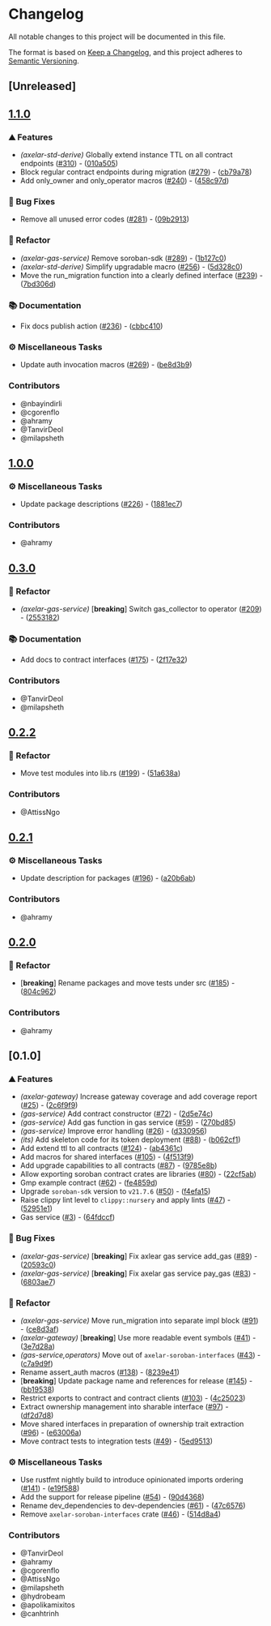 # Changelog

All notable changes to this project will be documented in this file.

The format is based on [Keep a Changelog](https://keepachangelog.com/en/1.0.0/),
and this project adheres to [Semantic Versioning](https://semver.org/spec/v2.0.0.html).

## [Unreleased]

## [1.1.0](https://github.com/axelarnetwork/axelar-amplifier-stellar/compare/stellar-axelar-gas-service-v1.0.0...stellar-axelar-gas-service-v1.1.0)

### ⛰️ Features

- *(axelar-std-derive)* Globally extend instance TTL on all contract endpoints ([#310](https://github.com/axelarnetwork/axelar-amplifier-stellar/pull/310)) - ([010a505](https://github.com/axelarnetwork/axelar-amplifier-stellar/commit/010a505376f92a5771f0ca942c1ebd7448f406ae))
- Block regular contract endpoints during migration ([#279](https://github.com/axelarnetwork/axelar-amplifier-stellar/pull/279)) - ([cb79a78](https://github.com/axelarnetwork/axelar-amplifier-stellar/commit/cb79a7884e6a28c6f41b94c4cbf73e0cba2a8756))
- Add only_owner and only_operator macros ([#240](https://github.com/axelarnetwork/axelar-amplifier-stellar/pull/240)) - ([458c97d](https://github.com/axelarnetwork/axelar-amplifier-stellar/commit/458c97d65b6e62ea0be2595f1d1ff792f75f747d))

### 🐛 Bug Fixes

- Remove all unused error codes ([#281](https://github.com/axelarnetwork/axelar-amplifier-stellar/pull/281)) - ([09b2913](https://github.com/axelarnetwork/axelar-amplifier-stellar/commit/09b2913781902947dfd2f96b4d0bced84e15fd69))

### 🚜 Refactor

- *(axelar-gas-service)* Remove soroban-sdk ([#289](https://github.com/axelarnetwork/axelar-amplifier-stellar/pull/289)) - ([1b127c0](https://github.com/axelarnetwork/axelar-amplifier-stellar/commit/1b127c0c55b4f1c9b25a56a340cbebbf4a7f7162))
- *(axelar-std-derive)* Simplify upgradable macro ([#256](https://github.com/axelarnetwork/axelar-amplifier-stellar/pull/256)) - ([5d328c0](https://github.com/axelarnetwork/axelar-amplifier-stellar/commit/5d328c0a0eed997d0a3b4efeb5dcfc76516fdeee))
- Move the run_migration function into a clearly defined interface ([#239](https://github.com/axelarnetwork/axelar-amplifier-stellar/pull/239)) - ([7bd306d](https://github.com/axelarnetwork/axelar-amplifier-stellar/commit/7bd306d9d2d4f1045814decd569188c29486d924))

### 📚 Documentation

- Fix docs publish action ([#236](https://github.com/axelarnetwork/axelar-amplifier-stellar/pull/236)) - ([cbbc410](https://github.com/axelarnetwork/axelar-amplifier-stellar/commit/cbbc41005435baf20809c892b196f468c55b84d1))

### ⚙️ Miscellaneous Tasks

- Update auth invocation macros ([#269](https://github.com/axelarnetwork/axelar-amplifier-stellar/pull/269)) - ([be8d3b9](https://github.com/axelarnetwork/axelar-amplifier-stellar/commit/be8d3b9d2763c1862dad3d99b04fabcd48fe1b76))

### Contributors

* @nbayindirli
* @cgorenflo
* @ahramy
* @TanvirDeol
* @milapsheth

## [1.0.0](https://github.com/axelarnetwork/axelar-cgp-stellar/compare/stellar-axelar-gas-service-v0.3.0...stellar-axelar-gas-service-v1.0.0)

### ⚙️ Miscellaneous Tasks

- Update package descriptions ([#226](https://github.com/axelarnetwork/axelar-cgp-stellar/pull/226)) - ([1881ec7](https://github.com/axelarnetwork/axelar-cgp-stellar/commit/1881ec723644734f0c19c32db143e7a539f74ad3))

### Contributors

* @ahramy

## [0.3.0](https://github.com/axelarnetwork/axelar-cgp-stellar/compare/stellar-axelar-gas-service-v0.2.2...stellar-axelar-gas-service-v0.3.0)

### 🚜 Refactor

- *(axelar-gas-service)* [**breaking**] Switch gas_collector to operator ([#209](https://github.com/axelarnetwork/axelar-cgp-stellar/pull/209)) - ([2553182](https://github.com/axelarnetwork/axelar-cgp-stellar/commit/2553182ca510e4092b2b841e11fc4fcf66be3f75))

### 📚 Documentation

- Add docs to contract interfaces ([#175](https://github.com/axelarnetwork/axelar-cgp-stellar/pull/175)) - ([2f17e32](https://github.com/axelarnetwork/axelar-cgp-stellar/commit/2f17e32b33e6d04609c3014e161ce07f9dbbef63))

### Contributors

* @TanvirDeol
* @milapsheth

## [0.2.2](https://github.com/axelarnetwork/axelar-cgp-stellar/compare/stellar-axelar-gas-service-v0.2.1...stellar-axelar-gas-service-v0.2.2)

### 🚜 Refactor

- Move test modules into lib.rs ([#199](https://github.com/axelarnetwork/axelar-cgp-stellar/pull/199)) - ([51a638a](https://github.com/axelarnetwork/axelar-cgp-stellar/commit/51a638a52bdaebc4928aab9e191b28a90e73f338))

### Contributors

* @AttissNgo

## [0.2.1](https://github.com/axelarnetwork/axelar-cgp-stellar/compare/stellar-axelar-gas-service-v0.2.0...stellar-axelar-gas-service-v0.2.1)

### ⚙️ Miscellaneous Tasks

- Update description for packages ([#196](https://github.com/axelarnetwork/axelar-cgp-stellar/pull/196)) - ([a20b6ab](https://github.com/axelarnetwork/axelar-cgp-stellar/commit/a20b6ab2633b3ca407c440b9ce35ff0071384638))

### Contributors

* @ahramy

## [0.2.0](https://github.com/axelarnetwork/axelar-cgp-stellar/compare/stellar-axelar-gas-service-v0.1.0...stellar-axelar-gas-service-v0.2.0)

### 🚜 Refactor

- [**breaking**] Rename packages and move tests under src ([#185](https://github.com/axelarnetwork/axelar-cgp-stellar/pull/185)) - ([804c962](https://github.com/axelarnetwork/axelar-cgp-stellar/commit/804c962a667a7889c447decf8155c4f56c7b1bdb))

### Contributors

* @ahramy

## [0.1.0]

### ⛰️ Features

- *(axelar-gateway)* Increase gateway coverage and add coverage report ([#25](https://github.com/axelarnetwork/axelar-cgp-stellar/pull/25)) - ([2c6f9f9](https://github.com/axelarnetwork/axelar-cgp-stellar/commit/2c6f9f96f59b74d521aec090d9e31908ab307134))
- *(gas-service)* Add contract constructor ([#72](https://github.com/axelarnetwork/axelar-cgp-stellar/pull/72)) - ([2d5e74c](https://github.com/axelarnetwork/axelar-cgp-stellar/commit/2d5e74c5eaa07eb4ede4a287d13d6be25c5212b7))
- *(gas-service)* Add gas function in gas service ([#59](https://github.com/axelarnetwork/axelar-cgp-stellar/pull/59)) - ([270bd85](https://github.com/axelarnetwork/axelar-cgp-stellar/commit/270bd85c32f9cd90285134be1b4a9fd2878402ff))
- *(gas-service)* Improve error handling ([#26](https://github.com/axelarnetwork/axelar-cgp-stellar/pull/26)) - ([d330956](https://github.com/axelarnetwork/axelar-cgp-stellar/commit/d330956385ebdfc37455a824ce4e66e106ae34e4))
- *(its)* Add skeleton code for its token deployment ([#88](https://github.com/axelarnetwork/axelar-cgp-stellar/pull/88)) - ([b062cf1](https://github.com/axelarnetwork/axelar-cgp-stellar/commit/b062cf1eb9f26ef2ceeebeded732fd40e58f48f4))
- Add extend ttl to all contracts ([#124](https://github.com/axelarnetwork/axelar-cgp-stellar/pull/124)) - ([ab4361c](https://github.com/axelarnetwork/axelar-cgp-stellar/commit/ab4361c58daffebd099ab386910b55a4d56d152f))
- Add macros for shared interfaces ([#105](https://github.com/axelarnetwork/axelar-cgp-stellar/pull/105)) - ([4f513f9](https://github.com/axelarnetwork/axelar-cgp-stellar/commit/4f513f933d290cc9cc5944e5e39bcda13a136906))
- Add upgrade capabilities to all contracts ([#87](https://github.com/axelarnetwork/axelar-cgp-stellar/pull/87)) - ([9785e8b](https://github.com/axelarnetwork/axelar-cgp-stellar/commit/9785e8bebea93e987af664cedea3234241675d96))
- Allow exporting soroban contract crates are libraries ([#80](https://github.com/axelarnetwork/axelar-cgp-stellar/pull/80)) - ([22cf5ab](https://github.com/axelarnetwork/axelar-cgp-stellar/commit/22cf5ab2246c93834787f311f2b4898ae897cb75))
- Gmp example contract ([#62](https://github.com/axelarnetwork/axelar-cgp-stellar/pull/62)) - ([fe4859d](https://github.com/axelarnetwork/axelar-cgp-stellar/commit/fe4859dd50e8ff922e8c363ae8c77ef0f772850a))
- Upgrade `soroban-sdk` version to `v21.7.6` ([#50](https://github.com/axelarnetwork/axelar-cgp-stellar/pull/50)) - ([f4efa15](https://github.com/axelarnetwork/axelar-cgp-stellar/commit/f4efa1545926199c7deae8b864abc1858d9cb6a9))
- Raise clippy lint level to `clippy::nursery` and apply lints ([#47](https://github.com/axelarnetwork/axelar-cgp-stellar/pull/47)) - ([52951e1](https://github.com/axelarnetwork/axelar-cgp-stellar/commit/52951e11f500b83f6cb31a3cadb845c4841af6a4))
- Gas service ([#3](https://github.com/axelarnetwork/axelar-cgp-stellar/pull/3)) - ([64fdccf](https://github.com/axelarnetwork/axelar-cgp-stellar/commit/64fdccf8131d045a2c2785f91d1c79999c89c4cd))

### 🐛 Bug Fixes

- *(axelar-gas-service)* [**breaking**] Fix axlear gas service add_gas ([#89](https://github.com/axelarnetwork/axelar-cgp-stellar/pull/89)) - ([20593c0](https://github.com/axelarnetwork/axelar-cgp-stellar/commit/20593c021448fd0522fee003b1ae56a3b74f3dd7))
- *(axelar-gas-service)* [**breaking**] Fix axelar gas service pay_gas ([#83](https://github.com/axelarnetwork/axelar-cgp-stellar/pull/83)) - ([6803ae7](https://github.com/axelarnetwork/axelar-cgp-stellar/commit/6803ae766298c764b4fe8606af7a1309b8d2dff3))

### 🚜 Refactor

- *(axelar-gas-service)* Move run_migration into separate impl block ([#91](https://github.com/axelarnetwork/axelar-cgp-stellar/pull/91)) - ([ce8d3af](https://github.com/axelarnetwork/axelar-cgp-stellar/commit/ce8d3af09bff15b85d94b5a2502806411a62374e))
- *(axelar-gateway)* [**breaking**] Use more readable event symbols ([#41](https://github.com/axelarnetwork/axelar-cgp-stellar/pull/41)) - ([3e7d28a](https://github.com/axelarnetwork/axelar-cgp-stellar/commit/3e7d28a8806fec2c689989b2e50de1860587190c))
- *(gas-service,operators)* Move out of `axelar-soroban-interfaces` ([#43](https://github.com/axelarnetwork/axelar-cgp-stellar/pull/43)) - ([c7a9d9f](https://github.com/axelarnetwork/axelar-cgp-stellar/commit/c7a9d9f6b2f346efa4b1f836f00bd591eea84be8))
- Rename assert_auth macros ([#138](https://github.com/axelarnetwork/axelar-cgp-stellar/pull/138)) - ([8239e41](https://github.com/axelarnetwork/axelar-cgp-stellar/commit/8239e4126cdccb4156f737dd6e20fad5c2bfc239))
- [**breaking**] Update package name and references for release ([#145](https://github.com/axelarnetwork/axelar-cgp-stellar/pull/145)) - ([bb19538](https://github.com/axelarnetwork/axelar-cgp-stellar/commit/bb195386eeda9c75d4da33eb0cf29fd9cb9b621c))
- Restrict exports to contract and contract clients ([#103](https://github.com/axelarnetwork/axelar-cgp-stellar/pull/103)) - ([4c25023](https://github.com/axelarnetwork/axelar-cgp-stellar/commit/4c250237afce95fcd687f74e350b6b272a3d295d))
- Extract ownership management into sharable interface ([#97](https://github.com/axelarnetwork/axelar-cgp-stellar/pull/97)) - ([df2d7d8](https://github.com/axelarnetwork/axelar-cgp-stellar/commit/df2d7d8106e26c143757d26dfc321ffd5778d23b))
- Move shared interfaces in preparation of ownership trait extraction ([#96](https://github.com/axelarnetwork/axelar-cgp-stellar/pull/96)) - ([e63006a](https://github.com/axelarnetwork/axelar-cgp-stellar/commit/e63006a4f17abccbd1922389f1c03cc1735220b3))
- Move contract tests to integration tests ([#49](https://github.com/axelarnetwork/axelar-cgp-stellar/pull/49)) - ([5ed9513](https://github.com/axelarnetwork/axelar-cgp-stellar/commit/5ed95130e5cc11690d0738c427adaa2b61ad4c90))

### ⚙️ Miscellaneous Tasks

- Use rustfmt nightly build to introduce opinionated imports ordering ([#141](https://github.com/axelarnetwork/axelar-cgp-stellar/pull/141)) - ([e19f588](https://github.com/axelarnetwork/axelar-cgp-stellar/commit/e19f5887dcb7f648d1aacb0fedbd6dfa9bf45eb2))
- Add the support for release pipeline ([#54](https://github.com/axelarnetwork/axelar-cgp-stellar/pull/54)) - ([90d4368](https://github.com/axelarnetwork/axelar-cgp-stellar/commit/90d436811258b54ee8efbac074da515e977eb47e))
- Rename dev_dependencies to dev-dependencies ([#61](https://github.com/axelarnetwork/axelar-cgp-stellar/pull/61)) - ([47c6576](https://github.com/axelarnetwork/axelar-cgp-stellar/commit/47c657656cf83105c46b64b98d85c0653212d528))
- Remove `axelar-soroban-interfaces` crate ([#46](https://github.com/axelarnetwork/axelar-cgp-stellar/pull/46)) - ([514d8a4](https://github.com/axelarnetwork/axelar-cgp-stellar/commit/514d8a441ab30587dd953004894596147298fec7))

### Contributors

* @TanvirDeol
* @ahramy
* @cgorenflo
* @AttissNgo
* @milapsheth
* @hydrobeam
* @apolikamixitos
* @canhtrinh

